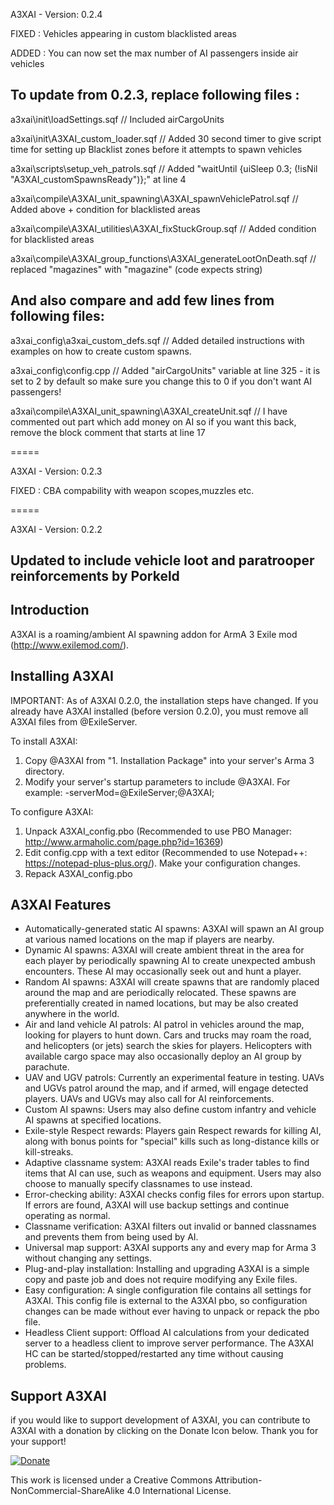 A3XAI - Version: 0.2.4

FIXED :  Vehicles appearing in custom blacklisted areas

ADDED : You can now set the max number of AI passengers inside air vehicles

To update from 0.2.3, replace following files : 
---

a3xai\init\loadSettings.sqf                 //  Included airCargoUnits

a3xai\init\A3XAI_custom_loader.sqf          //  Added 30 second timer to give script time for setting up Blacklist zones before it attempts to spawn vehicles

a3xai\scripts\setup_veh_patrols.sqf         //  Added "waitUntil {uiSleep 0.3; (!isNil "A3XAI_customSpawnsReady")};" at line 4

a3xai\compile\A3XAI_unit_spawning\A3XAI_spawnVehiclePatrol.sqf          //  Added above + condition for blacklisted areas

a3xai\compile\A3XAI_utilities\A3XAI_fixStuckGroup.sqf                   //  Added condition for blacklisted areas

a3xai\compile\A3XAI_group_functions\A3XAI_generateLootOnDeath.sqf       //  replaced "magazines" with "magazine" (code expects string)


And also compare and add few lines from following files:
---

a3xai_config\a3xai_custom_defs.sqf          //  Added detailed instructions with examples on how to create custom spawns.

a3xai_config\config.cpp                     //  Added "airCargoUnits" variable at line 325 - it is set to 2 by default so make sure you change this to 0 if you don't want AI passengers!

a3xai\compile\A3XAI_unit_spawning\A3XAI_createUnit.sqf  //  I have commented out part which add money on AI so if you want this back, remove the block comment that starts at line 17

=====

A3XAI - Version: 0.2.3

FIXED :  CBA compability with weapon scopes,muzzles etc.

=====

A3XAI - Version: 0.2.2

Updated to include vehicle loot and paratrooper reinforcements by Porkeld
---

Introduction
---
A3XAI is a roaming/ambient AI spawning addon for ArmA 3 Exile mod (http://www.exilemod.com/).

Installing A3XAI
---
IMPORTANT: As of A3XAI 0.2.0, the installation steps have changed. If you already have A3XAI installed (before version 0.2.0), you must remove all A3XAI files from @ExileServer.

To install A3XAI:

1. Copy @A3XAI from "1. Installation Package" into your server's Arma 3 directory.
2. Modify your server's startup parameters to include @A3XAI. For example: -serverMod=@ExileServer;@A3XAI;

To configure A3XAI:

1. Unpack A3XAI_config.pbo (Recommended to use PBO Manager: http://www.armaholic.com/page.php?id=16369)
2. Edit config.cpp with a text editor (Recommended to use Notepad++: https://notepad-plus-plus.org/). Make your configuration changes.
3. Repack A3XAI_config.pbo

A3XAI Features
---

* Automatically-generated static AI spawns: A3XAI will spawn an AI group at various named locations on the map if players are nearby.
* Dynamic AI spawns: A3XAI will create ambient threat in the area for each player by periodically spawning AI to create unexpected ambush encounters. These AI may occasionally seek out and hunt a player.
* Random AI spawns: A3XAI will create spawns that are randomly placed around the map and are periodically relocated. These spawns are preferentially created in named locations, but may be also created anywhere in the world.
* Air and land vehicle AI patrols: AI patrol in vehicles around the map, looking for players to hunt down. Cars and trucks may roam the road, and helicopters (or jets) search the skies for players. Helicopters with available cargo space may also occasionally deploy an AI group by parachute.
* UAV and UGV patrols: Currently an experimental feature in testing. UAVs and UGVs patrol around the map, and if armed, will engage detected players. UAVs and UGVs may also call for AI reinforcements.
* Custom AI spawns: Users may also define custom infantry and vehicle AI spawns at specified locations.
* Exile-style Respect rewards: Players gain Respect rewards for killing AI, along with bonus points for "special" kills such as long-distance kills or kill-streaks.
* Adaptive classname system: A3XAI reads Exile's trader tables to find items that AI can use, such as weapons and equipment. Users may also choose to manually specify classnames to use instead.
* Error-checking ability: A3XAI checks config files for errors upon startup. If errors are found, A3XAI will use backup settings and continue operating as normal.
* Classname verification: A3XAI filters out invalid or banned classnames and prevents them from being used by AI.
* Universal map support: A3XAI supports any and every map for Arma 3 without changing any settings.
* Plug-and-play installation: Installing and upgrading A3XAI is a simple copy and paste job and does not require modifying any Exile files.
* Easy configuration: A single configuration file contains all settings for A3XAI. This config file is external to the A3XAI pbo, so configuration changes can be made without ever having to unpack or repack the pbo file.
* Headless Client support: Offload AI calculations from your dedicated server to a headless client to improve server performance. The A3XAI HC can be started/stopped/restarted any time without causing problems.

Support A3XAI
---
if you would like to support development of A3XAI, you can contribute to A3XAI with a donation by clicking on the Donate Icon below. Thank you for your support!

[![Donate](https://www.paypalobjects.com/en_US/i/btn/btn_donate_LG.gif)](https://www.paypal.com/cgi-bin/webscr?cmd=_s-xclick&hosted_button_id=9PESMPV4SQFDJ)


This work is licensed under a Creative Commons Attribution-NonCommercial-ShareAlike 4.0 International License.
